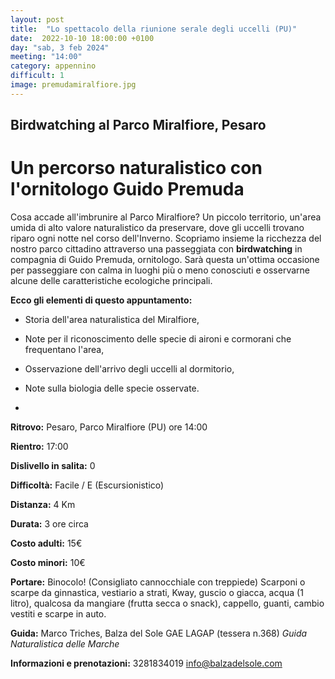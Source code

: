 ```yaml
---
layout: post
title:  "Lo spettacolo della riunione serale degli uccelli (PU)"
date:  2022-10-10 18:00:00 +0100
day: "sab, 3 feb 2024"
meeting: "14:00"
category: appennino 
difficult: 1
image: premudamiralfiore.jpg
---
```


## Birdwatching al Parco Miralfiore, Pesaro

# Un percorso naturalistico con l'ornitologo Guido Premuda

Cosa accade all'imbrunire al Parco Miralfiore? Un piccolo territorio, un'area umida di alto valore naturalistico da preservare, dove gli uccelli trovano riparo ogni notte nel corso dell'Inverno.
Scopriamo insieme la ricchezza del nostro parco cittadino attraverso una passeggiata con **birdwatching** in compagnia di Guido Premuda, ornitologo.
Sarà questa un'ottima occasione per passeggiare con calma in luoghi più o meno conosciuti e osservarne alcune delle caratteristiche ecologiche principali.

**Ecco gli elementi di questo appuntamento:**

- Storia dell'area naturalistica del Miralfiore,
  
- Note per il riconoscimento delle specie di aironi e cormorani che frequentano l'area,
  
- Osservazione dell'arrivo degli uccelli al dormitorio,
  
- Note sulla biologia delle specie osservate.

- 

**Ritrovo:** Pesaro, Parco Miralfiore (PU) ore 14:00

**Rientro:** 17:00 

**Dislivello in salita:**  0

**Difficoltà:** Facile / E (Escursionistico)

**Distanza:** 4 Km

**Durata:** 3 ore circa 

**Costo adulti:** 15€ 

**Costo minori:** 10€ 


**Portare:** Binocolo! (Consigliato cannocchiale con treppiede) Scarponi o scarpe da ginnastica, vestiario a strati, Kway, guscio o giacca, acqua (1 litro), qualcosa da mangiare (frutta secca o snack), cappello, guanti, cambio vestiti e scarpe in auto. 

**Guida:** Marco Triches, Balza del Sole GAE LAGAP (tessera n.368)
*Guida Naturalistica delle Marche*

**Informazioni e prenotazioni:** 3281834019 info@balzadelsole.com
